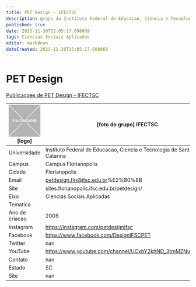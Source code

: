 ```yaml
---
title: PET Design - IFECTSC
description: grupo da Instituto Federal de Educacao, Ciencia e Tecnologia de Santa Catarina
published: true
date: 2023-11-30T15:05:17.608869
tags: Ciencias Sociais Aplicadas
editor: markdown
dateCreated: 2023-11-30T15:05:17.608869
---
```


# PET Design

[Publicacoes de PET Design - IFECTSC](/atividade/276PETDesignIFECTSC/feed)

| ![placeholder.png](/placeholder.png) [logo] | [foto do grupo] IFECTSC         |
| ------------------------------------------- | ------------------------------------------------- |
| Universidade                                | Instituto Federal de Educacao, Ciencia e Tecnologia de Santa Catarina      |
| Campus                                      | Campus Florianopolis            |
| Cidade                                      | Florianopolis             |
| Email                                       | petdesign.fln@ifsc.edu.br%E2%80%8B             |
| Site                                        | sites.florianopolis.ifsc.edu.br/petdesign/              |
| Eixo                                        | Ciencias Sociais Aplicadas              |
| Tematica                                    |           |
| Ano de criacao                              | 2006        |
| Instagram                                   | https://instagram.com/petdesignifsc         |
| Facebook                                    | https://www.facebook.com/DesignIFSCPET          |
| Twitter                                     | nan           |
| YouTube                                     | https://www.youtube.com/channel/UCxbY2khND_3tmMZNuP6ddog           |
| Contato                                     | nan         |
| Estado                                      |  SC            |
| Site                                        | nan |
